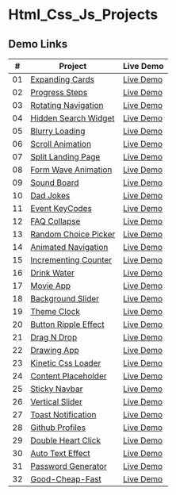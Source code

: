 # Html_Css_Js_Projects

## Demo Links

| #   | Project                                                                                                          | Live Demo                                                                                           |
| --- | ---------------------------------------------------------------------------------------------------------------- | --------------------------------------------------------------------------------------------------- |
| 01  | [Expanding Cards](https://github.com/ahmetsuhan/Html_Css_Js_Projects/tree/main/01-expanding-cards)           | [Live Demo](https://ahmetsuhan.github.io/Html_Css_Js_Projects/01-expanding-cards/index.html)      |
| 02  | [Progress Steps](https://github.com/ahmetsuhan/Html_Css_Js_Projects/tree/main/02-progress-steps)           | [Live Demo](https://ahmetsuhan.github.io/Html_Css_Js_Projects/02-progress-steps/index.html)      |
| 03  | [Rotating Navigation](https://github.com/ahmetsuhan/Html_Css_Js_Projects/tree/main/03-rotating-navigation)           | [Live Demo](https://ahmetsuhan.github.io/Html_Css_Js_Projects/03-rotating-navigation/index.html)      |
| 04  | [Hidden Search Widget](https://github.com/ahmetsuhan/Html_Css_Js_Projects/tree/main/04-hidden-search-widget)           | [Live Demo](https://ahmetsuhan.github.io/Html_Css_Js_Projects/04-hidden-search-widget/index.html)      |
| 05  | [Blurry Loading](https://github.com/ahmetsuhan/Html_Css_Js_Projects/tree/main/05-blurry-loading)           | [Live Demo](https://ahmetsuhan.github.io/Html_Css_Js_Projects/05-blurry-loading/index.html)      |
| 06  | [Scroll Animation](https://github.com/ahmetsuhan/Html_Css_Js_Projects/tree/main/06-scroll-animation)           | [Live Demo](https://ahmetsuhan.github.io/Html_Css_Js_Projects/06-scroll-animation/index.html)      |
| 07  | [Split Landing Page](https://github.com/ahmetsuhan/Html_Css_Js_Projects/tree/main/07-split-landing-page)           | [Live Demo](https://ahmetsuhan.github.io/Html_Css_Js_Projects/07-split-landing-page/index.html)      |
| 08  | [Form Wave Animation](https://github.com/ahmetsuhan/Html_Css_Js_Projects/tree/main/08-form-wave-animation)           | [Live Demo](https://ahmetsuhan.github.io/Html_Css_Js_Projects/08-form-wave-animation/index.html)      |
| 09  | [Sound Board](https://github.com/ahmetsuhan/Html_Css_Js_Projects/tree/main/09-sound-board)           | [Live Demo](https://ahmetsuhan.github.io/Html_Css_Js_Projects/09-sound-board/index.html)      |
| 10  | [Dad Jokes](https://github.com/ahmetsuhan/Html_Css_Js_Projects/tree/main/10-dad-jokes)           | [Live Demo](https://ahmetsuhan.github.io/Html_Css_Js_Projects/10-dad-jokes/index.html)      |
| 11  | [Event KeyCodes](https://github.com/ahmetsuhan/Html_Css_Js_Projects/tree/main/11-event-keyCodes)           | [Live Demo](https://ahmetsuhan.github.io/Html_Css_Js_Projects/11-event-keyCodes/index.html)      |
| 12  | [FAQ Collapse](https://github.com/ahmetsuhan/Html_Css_Js_Projects/tree/main/12-faq-collapse)           | [Live Demo](https://ahmetsuhan.github.io/Html_Css_Js_Projects/12-faq-collapse/index.html)      |
| 13  | [Random Choice Picker](https://github.com/ahmetsuhan/Html_Css_Js_Projects/tree/main/13-random-choice-picker)           | [Live Demo](https://ahmetsuhan.github.io/Html_Css_Js_Projects/13-random-choice-picker/index.html)      |
| 14  | [Animated Navigation](https://github.com/ahmetsuhan/Html_Css_Js_Projects/tree/main/14-animated-navigation)           | [Live Demo](https://ahmetsuhan.github.io/Html_Css_Js_Projects/14-animated-navigation/index.html)      |
| 15  | [Incrementing Counter](https://github.com/ahmetsuhan/Html_Css_Js_Projects/tree/main/15-incrementing-counter)           | [Live Demo](https://ahmetsuhan.github.io/Html_Css_Js_Projects/15-incrementing-counter/index.html)      |
| 16  | [Drink Water](https://github.com/ahmetsuhan/Html_Css_Js_Projects/tree/main/16-drink-water)           | [Live Demo](https://ahmetsuhan.github.io/Html_Css_Js_Projects/16-drink-water/index.html)      |
| 17  | [Movie App](https://github.com/ahmetsuhan/Html_Css_Js_Projects/tree/main/17-movie-app)           | [Live Demo](https://ahmetsuhan.github.io/Html_Css_Js_Projects/17-movie-app/index.html)      |
| 18  | [Background Slider](https://github.com/ahmetsuhan/Html_Css_Js_Projects/tree/main/18-background-slider)           | [Live Demo](https://ahmetsuhan.github.io/Html_Css_Js_Projects/18-background-slider/index.html)      |
| 19  | [Theme Clock](https://github.com/ahmetsuhan/Html_Css_Js_Projects/tree/main/19-theme-clock)           | [Live Demo](https://ahmetsuhan.github.io/Html_Css_Js_Projects/19-theme-clock/index.html)      |
| 20  | [Button Ripple Effect](https://github.com/ahmetsuhan/Html_Css_Js_Projects/tree/main/20-button-ripple-effect)           | [Live Demo](https://ahmetsuhan.github.io/Html_Css_Js_Projects/20-button-ripple-effect/index.html)      |
| 21  | [Drag N Drop](https://github.com/ahmetsuhan/Html_Css_Js_Projects/tree/main/21-drag-n-drop)           | [Live Demo](https://ahmetsuhan.github.io/Html_Css_Js_Projects/21-drag-n-drop/index.html)      |
| 22  | [Drawing App](https://github.com/ahmetsuhan/Html_Css_Js_Projects/tree/main/22-drawing-app)           | [Live Demo](https://ahmetsuhan.github.io/Html_Css_Js_Projects/22-drawing-app/index.html)      |
| 23  | [Kinetic Css Loader](https://github.com/ahmetsuhan/Html_Css_Js_Projects/tree/main/23-kinetic-css-loader)           | [Live Demo](https://ahmetsuhan.github.io/Html_Css_Js_Projects/23-kinetic-css-loader/index.html)      |
| 24  | [Content Placeholder](https://github.com/ahmetsuhan/Html_Css_Js_Projects/tree/main/24-content-placeholder)           | [Live Demo](https://ahmetsuhan.github.io/Html_Css_Js_Projects/24-content-placeholder/index.html)      |
| 25  | [Sticky Navbar](https://github.com/ahmetsuhan/Html_Css_Js_Projects/tree/main/25-sticky-navbar)           | [Live Demo](https://ahmetsuhan.github.io/Html_Css_Js_Projects/25-sticky-navbar/index.html)      |
| 26  | [Vertical Slider](https://github.com/ahmetsuhan/Html_Css_Js_Projects/tree/main/26-double-vertical-slider)           | [Live Demo](https://ahmetsuhan.github.io/Html_Css_Js_Projects/26-double-vertical-slider/index.html)      |
| 27  | [Toast Notification](https://github.com/ahmetsuhan/Html_Css_Js_Projects/tree/main/27-toast-notification)           | [Live Demo](https://ahmetsuhan.github.io/Html_Css_Js_Projects/27-toast-notification/index.html)      |
| 28  | [Github Profiles](https://github.com/ahmetsuhan/Html_Css_Js_Projects/tree/main/28-github-profiles)           | [Live Demo](https://ahmetsuhan.github.io/Html_Css_Js_Projects/28-github-profiles/index.html)      |
| 29  | [Double Heart Click](https://github.com/ahmetsuhan/Html_Css_Js_Projects/tree/main/29-double-heart-click)           | [Live Demo](https://ahmetsuhan.github.io/Html_Css_Js_Projects/29-double-heart-click/index.html)      |
| 30  | [Auto Text Effect](https://github.com/ahmetsuhan/Html_Css_Js_Projects/tree/main/30-auto-text-effect)           | [Live Demo](https://ahmetsuhan.github.io/Html_Css_Js_Projects/30-auto-text-effect/index.html)      |
| 31  | [Password Generator](https://github.com/ahmetsuhan/Html_Css_Js_Projects/tree/main/31-password-generator)           | [Live Demo](https://ahmetsuhan.github.io/Html_Css_Js_Projects/31-password-generator/index.html)      |
| 32  | [Good-Cheap-Fast](https://github.com/ahmetsuhan/Html_Css_Js_Projects/tree/main/32-good-cheap-fast-checkboxes)           | [Live Demo](https://ahmetsuhan.github.io/Html_Css_Js_Projects/32-good-cheap-fast-checkboxes/index.html)      |





